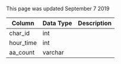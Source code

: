This page was updated September 7 2019

| Column    | Data Type | Description |
| --------- | --------- | ----------- |
| char_id   | int       |             |
| hour_time | int       |             |
| aa_count  | varchar   |             |